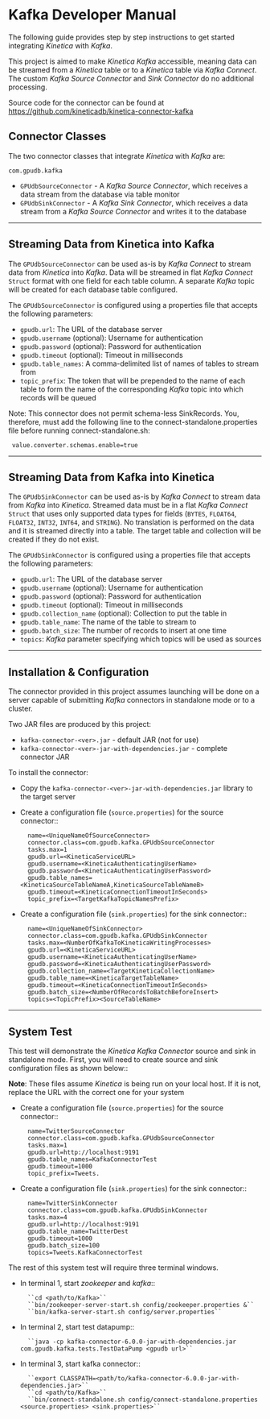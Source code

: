 Kafka Developer Manual
======================

The following guide provides step by step instructions to get started
integrating *Kinetica* with *Kafka*.

This project is aimed to make *Kinetica* *Kafka* accessible, meaning data can be
streamed from a *Kinetica* table or to a *Kinetica* table via *Kafka Connect*.  The
custom *Kafka Source Connector* and *Sink Connector* do no additional
processing.

Source code for the connector can be found at https://github.com/kineticadb/kinetica-connector-kafka


Connector Classes
-----------------

The two connector classes that integrate *Kinetica* with *Kafka* are:

``com.gpudb.kafka``

* ``GPUdbSourceConnector`` - A *Kafka Source Connector*, which receives a data
  stream from the database via table monitor
* ``GPUdbSinkConnector`` - A *Kafka Sink Connector*, which receives a data
  stream from a *Kafka Source Connector* and writes it to the database


-----


Streaming Data from Kinetica into Kafka
---------------------------------------

The ``GPUdbSourceConnector`` can be used as-is by *Kafka Connect* to stream
data from *Kinetica* into *Kafka*. Data will be streamed in flat *Kafka Connect*
``Struct`` format with one field for each table column.  A separate *Kafka*
topic will be created for each database table configured.

The ``GPUdbSourceConnector`` is configured using a properties file that
accepts the following parameters:

* ``gpudb.url``: The URL of the database server
* ``gpudb.username`` (optional): Username for authentication
* ``gpudb.password`` (optional): Password for authentication
* ``gpudb.timeout`` (optional): Timeout in milliseconds 
* ``gpudb.table_names``: A comma-delimited list of names of tables to stream
  from
* ``topic_prefix``: The token that will be prepended to the name of each table
  to form the name of the corresponding *Kafka* topic into which records will be
  queued

Note: This connector does not permit schema-less SinkRecords.  You, therefore, must add the following line to the connect-standalone.properties file before running connect-standalone.sh:
   
     value.converter.schemas.enable=true

-----


Streaming Data from Kafka into Kinetica
---------------------------------------

The ``GPUdbSinkConnector`` can be used as-is by *Kafka Connect* to stream
data from *Kafka* into *Kinetica*. Streamed data must be in a flat
*Kafka Connect* ``Struct`` that uses only supported data types for fields
(``BYTES``, ``FLOAT64``, ``FLOAT32``, ``INT32``, ``INT64``, and ``STRING``). No
translation is performed on the data and it is streamed directly into a table.
The target table and collection will be created if they do not exist.

The ``GPUdbSinkConnector`` is configured using a properties file that
accepts the following parameters:

* ``gpudb.url``: The URL of the database server
* ``gpudb.username`` (optional): Username for authentication
* ``gpudb.password`` (optional): Password for authentication
* ``gpudb.timeout`` (optional): Timeout in milliseconds
* ``gpudb.collection_name`` (optional): Collection to put the table in
* ``gpudb.table_name``: The name of the table to stream to
* ``gpudb.batch_size``: The number of records to insert at one time
* ``topics``: *Kafka* parameter specifying which topics will be used as sources


-----


Installation & Configuration
----------------------------

The connector provided in this project assumes launching will be done on a
server capable of submitting *Kafka* connectors in standalone mode or to a
cluster.

Two JAR files are produced by this project:

* ``kafka-connector-<ver>.jar`` - default JAR (not for use)
* ``kafka-connector-<ver>-jar-with-dependencies.jar`` - complete connector JAR

To install the connector:

* Copy the ``kafka-connector-<ver>-jar-with-dependencies.jar`` library to the
  target server

* Create a configuration file (``source.properties``) for the source connector::

        name=<UniqueNameOfSourceConnector>
        connector.class=com.gpudb.kafka.GPUdbSourceConnector
        tasks.max=1
        gpudb.url=<KineticaServiceURL>
        gpudb.username=<KineticaAuthenticatingUserName>
        gpudb.password=<KineticaAuthenticatingUserPassword>
        gpudb.table_names=<KineticaSourceTableNameA,KineticaSourceTableNameB>
        gpudb.timeout=<KineticaConnectionTimeoutInSeconds>
        topic_prefix=<TargetKafkaTopicNamesPrefix>

* Create a configuration file (``sink.properties``) for the sink connector::

        name=<UniqueNameOfSinkConnector>
        connector.class=com.gpudb.kafka.GPUdbSinkConnector
        tasks.max=<NumberOfKafkaToKineticaWritingProcesses>
        gpudb.url=<KineticaServiceURL>
        gpudb.username=<KineticaAuthenticatingUserName>
        gpudb.password=<KineticaAuthenticatingUserPassword>
        gpudb.collection_name=<TargetKineticaCollectionName>
        gpudb.table_name=<KineticaTargetTableName>
        gpudb.timeout=<KineticaConnectionTimeoutInSeconds>
        gpudb.batch_size=<NumberOfRecordsToBatchBeforeInsert>
        topics=<TopicPrefix><SourceTableName>


-----


System Test
-------------

This test will demonstrate the *Kinetica Kafka Connector* source and sink in
standalone mode.  First, you will need to create source and sink configuration
files as shown below::

**Note**: These files assume *Kinetica* is being run on your local host.  If it
is not, replace the URL with the correct one for your system

* Create a configuration file (``source.properties``) for the source connector::

        name=TwitterSourceConnector
        connector.class=com.gpudb.kafka.GPUdbSourceConnector
        tasks.max=1
        gpudb.url=http://localhost:9191
        gpudb.table_names=KafkaConnectorTest
        gpudb.timeout=1000
        topic_prefix=Tweets.
        

* Create a configuration file (``sink.properties``) for the sink connector::

        name=TwitterSinkConnector
        connector.class=com.gpudb.kafka.GPUdbSinkConnector
        tasks.max=4
        gpudb.url=http://localhost:9191
        gpudb.table_name=TwitterDest
        gpudb.timeout=1000
        gpudb.batch_size=100
        topics=Tweets.KafkaConnectorTest
        

     

     
The rest of this system test will require three terminal windows.

* In terminal 1, start *zookeeper* and *kafka*::

		``cd <path/to/Kafka>``
		``bin/zookeeper-server-start.sh config/zookeeper.properties &``
		``bin/kafka-server-start.sh config/server.properties``
        
* In terminal 2, start test datapump::
    
		``java -cp kafka-connector-6.0.0-jar-with-dependencies.jar com.gpudb.kafka.tests.TestDataPump <gpudb url>``

* In terminal 3, start kafka connector::

		``export CLASSPATH=<path/to/kafka-connector-6.0.0-jar-with-dependencies.jar>``
		``cd <path/to/Kafka>``
		``bin/connect-standalone.sh config/connect-standalone.properties <source.properties> <sink.properties>``